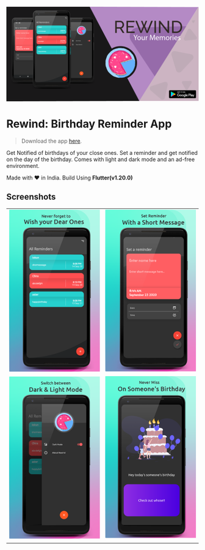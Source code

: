 ![](./screenshots/banner3.png)
# Rewind: Birthday Reminder App


> Download the app [here](https://play.google.com/store/apps/details?id=com.aster.rewind).

Get Notified of birthdays of your close ones. Set a reminder and get notified on the day of the birthday. Comes with light and dark mode and an ad-free environment.

Made with ❤️ in India.
Build Using **Flutter(v1.20.0)**

## Screenshots

 <table>
  <tr>
    <td><img src="./screenshots/1.png" alt="1" width = 360px></td>
    <td><img src="./screenshots/2.png" alt="2" width = 360px></td>
  </tr>
  <tr>
    <td><img src="./screenshots/3.png" alt="3" width = 360px></td>
    <td><img src="./screenshots/4.png" alt="4" width = 360px></td>
  </tr>
</table>

